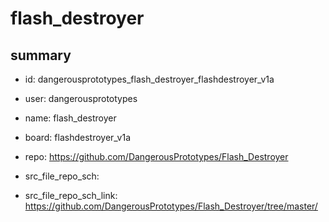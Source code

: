 # flash_destroyer
 
## summary 
* id: dangerousprototypes_flash_destroyer_flashdestroyer_v1a
* user: dangerousprototypes
* name: flash_destroyer
* board: flashdestroyer_v1a
* repo: https://github.com/DangerousPrototypes/Flash_Destroyer



* src_file_repo_sch: 
* src_file_repo_sch_link: https://github.com/DangerousPrototypes/Flash_Destroyer/tree/master/




